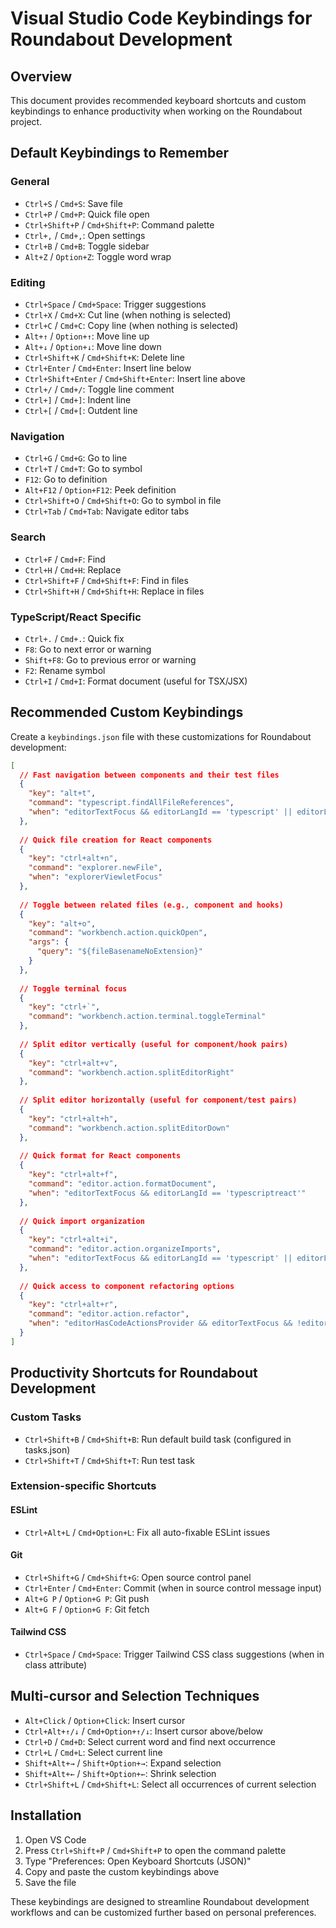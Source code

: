 
# Visual Studio Code Keybindings for Roundabout Development

## Overview
This document provides recommended keyboard shortcuts and custom keybindings to enhance productivity when working on the Roundabout project.

## Default Keybindings to Remember

### General
- `Ctrl+S` / `Cmd+S`: Save file
- `Ctrl+P` / `Cmd+P`: Quick file open
- `Ctrl+Shift+P` / `Cmd+Shift+P`: Command palette
- `Ctrl+,` / `Cmd+,`: Open settings
- `Ctrl+B` / `Cmd+B`: Toggle sidebar
- `Alt+Z` / `Option+Z`: Toggle word wrap

### Editing
- `Ctrl+Space` / `Cmd+Space`: Trigger suggestions
- `Ctrl+X` / `Cmd+X`: Cut line (when nothing is selected)
- `Ctrl+C` / `Cmd+C`: Copy line (when nothing is selected)
- `Alt+↑` / `Option+↑`: Move line up
- `Alt+↓` / `Option+↓`: Move line down
- `Ctrl+Shift+K` / `Cmd+Shift+K`: Delete line
- `Ctrl+Enter` / `Cmd+Enter`: Insert line below
- `Ctrl+Shift+Enter` / `Cmd+Shift+Enter`: Insert line above
- `Ctrl+/` / `Cmd+/`: Toggle line comment
- `Ctrl+]` / `Cmd+]`: Indent line
- `Ctrl+[` / `Cmd+[`: Outdent line

### Navigation
- `Ctrl+G` / `Cmd+G`: Go to line
- `Ctrl+T` / `Cmd+T`: Go to symbol
- `F12`: Go to definition
- `Alt+F12` / `Option+F12`: Peek definition
- `Ctrl+Shift+O` / `Cmd+Shift+O`: Go to symbol in file
- `Ctrl+Tab` / `Cmd+Tab`: Navigate editor tabs

### Search
- `Ctrl+F` / `Cmd+F`: Find
- `Ctrl+H` / `Cmd+H`: Replace
- `Ctrl+Shift+F` / `Cmd+Shift+F`: Find in files
- `Ctrl+Shift+H` / `Cmd+Shift+H`: Replace in files

### TypeScript/React Specific
- `Ctrl+.` / `Cmd+.`: Quick fix
- `F8`: Go to next error or warning
- `Shift+F8`: Go to previous error or warning
- `F2`: Rename symbol
- `Ctrl+I` / `Cmd+I`: Format document (useful for TSX/JSX)

## Recommended Custom Keybindings

Create a `keybindings.json` file with these customizations for Roundabout development:

```json
[
  // Fast navigation between components and their test files
  {
    "key": "alt+t",
    "command": "typescript.findAllFileReferences",
    "when": "editorTextFocus && editorLangId == 'typescript' || editorLangId == 'typescriptreact'"
  },
  
  // Quick file creation for React components
  {
    "key": "ctrl+alt+n",
    "command": "explorer.newFile",
    "when": "explorerViewletFocus"
  },
  
  // Toggle between related files (e.g., component and hooks)
  {
    "key": "alt+o",
    "command": "workbench.action.quickOpen",
    "args": {
      "query": "${fileBasenameNoExtension}"
    }
  },
  
  // Toggle terminal focus
  {
    "key": "ctrl+`",
    "command": "workbench.action.terminal.toggleTerminal"
  },
  
  // Split editor vertically (useful for component/hook pairs)
  {
    "key": "ctrl+alt+v",
    "command": "workbench.action.splitEditorRight"
  },
  
  // Split editor horizontally (useful for component/test pairs)
  {
    "key": "ctrl+alt+h",
    "command": "workbench.action.splitEditorDown"
  },
  
  // Quick format for React components
  {
    "key": "ctrl+alt+f",
    "command": "editor.action.formatDocument",
    "when": "editorTextFocus && editorLangId == 'typescriptreact'"
  },
  
  // Quick import organization
  {
    "key": "ctrl+alt+i",
    "command": "editor.action.organizeImports",
    "when": "editorTextFocus && editorLangId == 'typescript' || editorLangId == 'typescriptreact'"
  },
  
  // Quick access to component refactoring options
  {
    "key": "ctrl+alt+r",
    "command": "editor.action.refactor",
    "when": "editorHasCodeActionsProvider && editorTextFocus && !editorReadonly"
  }
]
```

## Productivity Shortcuts for Roundabout Development

### Custom Tasks
- `Ctrl+Shift+B` / `Cmd+Shift+B`: Run default build task (configured in tasks.json)
- `Ctrl+Shift+T` / `Cmd+Shift+T`: Run test task

### Extension-specific Shortcuts

#### ESLint
- `Ctrl+Alt+L` / `Cmd+Option+L`: Fix all auto-fixable ESLint issues

#### Git
- `Ctrl+Shift+G` / `Cmd+Shift+G`: Open source control panel
- `Ctrl+Enter` / `Cmd+Enter`: Commit (when in source control message input)
- `Alt+G P` / `Option+G P`: Git push
- `Alt+G F` / `Option+G F`: Git fetch

#### Tailwind CSS
- `Ctrl+Space` / `Cmd+Space`: Trigger Tailwind CSS class suggestions (when in class attribute)

## Multi-cursor and Selection Techniques

- `Alt+Click` / `Option+Click`: Insert cursor
- `Ctrl+Alt+↑/↓` / `Cmd+Option+↑/↓`: Insert cursor above/below
- `Ctrl+D` / `Cmd+D`: Select current word and find next occurrence
- `Ctrl+L` / `Cmd+L`: Select current line
- `Shift+Alt+→` / `Shift+Option+→`: Expand selection
- `Shift+Alt+←` / `Shift+Option+←`: Shrink selection
- `Ctrl+Shift+L` / `Cmd+Shift+L`: Select all occurrences of current selection

## Installation

1. Open VS Code
2. Press `Ctrl+Shift+P` / `Cmd+Shift+P` to open the command palette
3. Type "Preferences: Open Keyboard Shortcuts (JSON)"
4. Copy and paste the custom keybindings above
5. Save the file

These keybindings are designed to streamline Roundabout development workflows and can be customized further based on personal preferences.

